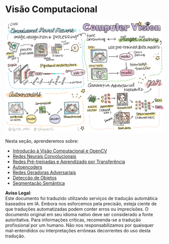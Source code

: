 # Visão Computacional

![Resumo do conteúdo de Visão Computacional em um doodle](../../../../translated_images/ai-computervision.6506ebebac3fbf76cdb78989d7d3dfea87e88285c0feaade53aa7804a22b248f.pt.png)

Nesta seção, aprenderemos sobre:

* [Introdução à Visão Computacional e OpenCV](06-IntroCV/README.md)
* [Redes Neurais Convolucionais](07-ConvNets/README.md)
* [Redes Pré-treinadas e Aprendizado por Transferência](08-TransferLearning/README.md) 
* [Autoencoders](09-Autoencoders/README.md)
* [Redes Geradoras Adversariais](10-GANs/README.md)
* [Detecção de Objetos](11-ObjectDetection/README.md)
* [Segmentação Semântica](12-Segmentation/README.md)

**Aviso Legal**:  
Este documento foi traduzido utilizando serviços de tradução automática baseados em IA. Embora nos esforcemos pela precisão, esteja ciente de que traduções automatizadas podem conter erros ou imprecisões. O documento original em seu idioma nativo deve ser considerado a fonte autoritativa. Para informações críticas, recomenda-se a tradução profissional por um humano. Não nos responsabilizamos por quaisquer mal-entendidos ou interpretações errôneas decorrentes do uso desta tradução.